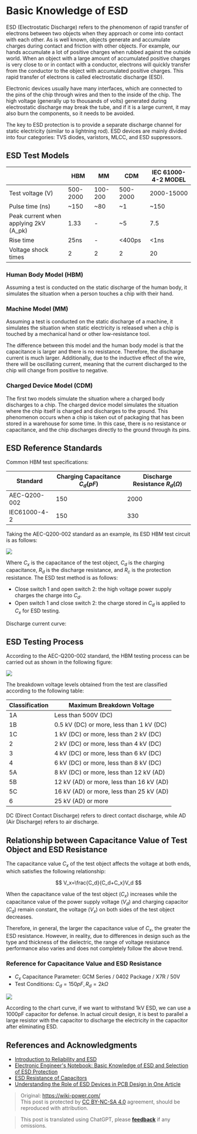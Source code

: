 # Basic Knowledge of ESD

ESD (Electrostatic Discharge) refers to the phenomenon of rapid transfer of electrons between two objects when they approach or come into contact with each other. As is well known, objects generate and accumulate charges during contact and friction with other objects. For example, our hands accumulate a lot of positive charges when rubbed against the outside world. When an object with a large amount of accumulated positive charges is very close to or in contact with a conductor, electrons will quickly transfer from the conductor to the object with accumulated positive charges. This rapid transfer of electrons is called electrostatic discharge (ESD).

Electronic devices usually have many interfaces, which are connected to the pins of the chip through wires and then to the inside of the chip. The high voltage (generally up to thousands of volts) generated during electrostatic discharge may break the tube, and if it is a large current, it may also burn the components, so it needs to be avoided.

The key to ESD protection is to provide a separate discharge channel for static electricity (similar to a lightning rod). ESD devices are mainly divided into four categories: TVS diodes, varistors, MLCC, and ESD suppressors.

## ESD Test Models

|                                       | HBM      | MM      | CDM      | IEC 61000-4-2 MODEL |
| ------------------------------------- | -------- | ------- | -------- | ------------------- |
| Test voltage (V)                      | 500-2000 | 100-200 | 500-2000 | 2000-15000          |
| Pulse time (ns)                       | ~150     | ~80     | ~1       | ~150                |
| Peak current when applying 2kV (A_pk) | 1.33     | -       | ~5       | 7.5                 |
| Rise time                             | 25ns     | -       | <400ps   | <1ns                |
| Voltage shock times                   | 2        | 2       | 2        | 20                  |

### Human Body Model (HBM)

Assuming a test is conducted on the static discharge of the human body, it simulates the situation when a person touches a chip with their hand.

### Machine Model (MM)

Assuming a test is conducted on the static discharge of a machine, it simulates the situation when static electricity is released when a chip is touched by a mechanical hand or other low-resistance tool.

The difference between this model and the human body model is that the capacitance is larger and there is no resistance. Therefore, the discharge current is much larger. Additionally, due to the inductive effect of the wire, there will be oscillating current, meaning that the current discharged to the chip will change from positive to negative.

### Charged Device Model (CDM)

The first two models simulate the situation where a charged body discharges to a chip. The charged device model simulates the situation where the chip itself is charged and discharges to the ground. This phenomenon occurs when a chip is taken out of packaging that has been stored in a warehouse for some time. In this case, there is no resistance or capacitance, and the chip discharges directly to the ground through its pins.

## ESD Reference Standards

Common HBM test specifications:

| Standard     | Charging Capacitance $C_d (pF)$ | Discharge Resistance $R_d (Ω)$ |
| ------------ | ------------------------------- | ------------------------------ |
| AEC-Q200-002 | 150                             | 2000                           |
| IEC61000-4-2 | 150                             | 330                            |

Taking the AEC-Q200-002 standard as an example, its ESD HBM test circuit is as follows:

![](https://wiki-media-1253965369.cos.ap-guangzhou.myqcloud.com/img/20211215164751.png)

Where $C_x$ is the capacitance of the test object, $C_d$ is the charging capacitance, $R_d$ is the discharge resistance, and $R_c$ is the protection resistance. The ESD test method is as follows:

- Close switch 1 and open switch 2: the high voltage power supply charges the charge into $C_d$.
- Open switch 1 and close switch 2: the charge stored in $C_d$ is applied to $C_x$ for ESD testing.

Discharge current curve:

## ESD Testing Process

According to the AEC-Q200-002 standard, the HBM testing process can be carried out as shown in the following figure:

![](https://wiki-media-1253965369.cos.ap-guangzhou.myqcloud.com/img/20211215165447.png)

The breakdown voltage levels obtained from the test are classified according to the following table:

| Classification | Maximum Breakdown Voltage                |
| -------------- | ---------------------------------------- |
| 1A             | Less than 500V (DC)                      |
| 1B             | 0.5 kV (DC) or more, less than 1 kV (DC) |
| 1C             | 1 kV (DC) or more, less than 2 kV (DC)   |
| 2              | 2 kV (DC) or more, less than 4 kV (DC)   |
| 3              | 4 kV (DC) or more, less than 6 kV (DC)   |
| 4              | 6 kV (DC) or more, less than 8 kV (DC)   |
| 5A             | 8 kV (DC) or more, less than 12 kV (AD)  |
| 5B             | 12 kV (AD) or more, less than 16 kV (AD) |
| 5C             | 16 kV (AD) or more, less than 25 kV (AD) |
| 6              | 25 kV (AD) or more                       |

DC (Direct Contact Discharge) refers to direct contact discharge, while AD (Air Discharge) refers to air discharge.

## Relationship between Capacitance Value of Test Object and ESD Resistance

The capacitance value $C_x$ of the test object affects the voltage at both ends, which satisfies the following relationship:

$$
V_x=\frac{C_d}{C_d+C_x}V_d
$$

When the capacitance value of the test object ($C_x$) increases while the capacitance value of the power supply voltage ($V_d$) and charging capacitor ($C_d$) remain constant, the voltage ($V_x$) on both sides of the test object decreases.

Therefore, in general, the larger the capacitance value of $C_x$, the greater the ESD resistance. However, in reality, due to differences in design such as the type and thickness of the dielectric, the range of voltage resistance performance also varies and does not completely follow the above trend.

### Reference for Capacitance Value and ESD Resistance

- $C_x$ Capacitance Parameter: GCM Series / 0402 Package / X7R / 50V
- Test Conditions: $C_d=150pF,R_d=2kΩ$

![](https://wiki-media-1253965369.cos.ap-guangzhou.myqcloud.com/img/20211215172528.png)

According to the chart curve, if we want to withstand 1kV ESD, we can use a 1000pF capacitor for defense. In actual circuit design, it is best to parallel a large resistor with the capacitor to discharge the electricity in the capacitor after eliminating ESD.

## References and Acknowledgments

- [Introduction to Reliability and ESD](https://mazhaoxin.github.io/2021/08/01/Reliability_and_ESD_Introduction/)
- [Electronic Engineer's Notebook: Basic Knowledge of ESD and Selection of ESD Protection](https://haipeng.me/2019/09/03/esd-protection/)
- [ESD Resistance of Capacitors](https://article.murata.com/en-us/article/esd-resistance-of-capacitors)
- [Understanding the Role of ESD Devices in PCB Design in One Article](http://murata.eetrend.com/article/2021-11/1004974.html)

> Original: <https://wiki-power.com/>  
> This post is protected by [CC BY-NC-SA 4.0](https://creativecommons.org/licenses/by/4.0/deed.en) agreement, should be reproduced with attribution.

> This post is translated using ChatGPT, please [**feedback**](https://github.com/linyuxuanlin/Wiki_MkDocs/issues/new) if any omissions.
